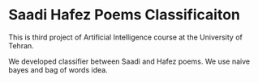 # Saadi Hafez Poems Classificaiton

This is third project of Artificial Intelligence course at the University of Tehran.

We developed classifier between Saadi and Hafez poems. We use naive bayes and bag of words idea.
